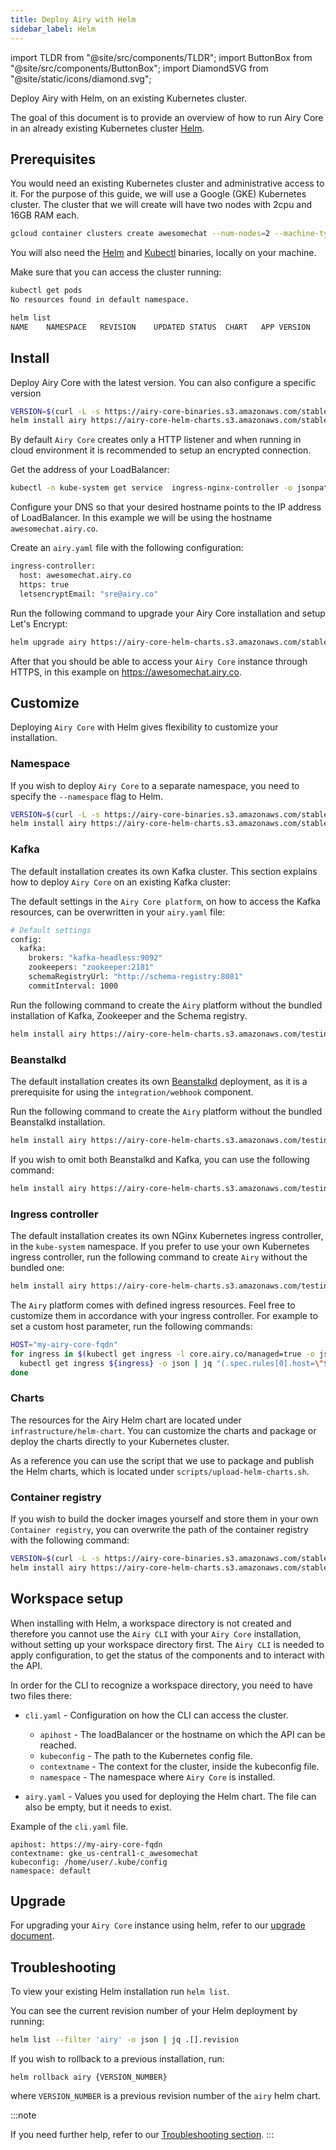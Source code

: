 ```yaml
---
title: Deploy Airy with Helm
sidebar_label: Helm
---
```


import TLDR from "@site/src/components/TLDR";
import ButtonBox from "@site/src/components/ButtonBox";
import DiamondSVG from "@site/static/icons/diamond.svg";

<TLDR>
Deploy Airy with Helm, on an existing Kubernetes cluster.
</TLDR>

The goal of this document is to provide an overview of how to run Airy Core in
an already existing Kubernetes cluster [Helm](https://helm.sh/).

## Prerequisites

You would need an existing Kubernetes cluster and administrative access to it. For the purpose of this guide, we will use a Google (GKE) Kubernetes cluster.
The cluster that we will create will have two nodes with 2cpu and 16GB RAM each.

```sh
gcloud container clusters create awesomechat --num-nodes=2 --machine-type=e2-standard-4
```

You will also need the [Helm](https://helm.sh/docs/intro/quickstart/) and [Kubectl](https://kubernetes.io/docs/tasks/tools/) binaries, locally on your machine.

Make sure that you can access the cluster running:

```sh
kubectl get pods
No resources found in default namespace.

helm list
NAME	NAMESPACE	REVISION	UPDATED	STATUS	CHART	APP VERSION
```

## Install

Deploy Airy Core with the latest version. You can also configure a specific version

```sh
VERSION=$(curl -L -s https://airy-core-binaries.s3.amazonaws.com/stable.txt)
helm install airy https://airy-core-helm-charts.s3.amazonaws.com/stable/airy-${VERSION}.tgz --timeout 10m
```

By default `Airy Core` creates only a HTTP listener and when running in cloud environment it is recommended to setup an encrypted connection.

Get the address of your LoadBalancer:

```sh
kubectl -n kube-system get service  ingress-nginx-controller -o jsonpath='{.status.loadBalancer.ingress[0].ip}'
```

Configure your DNS so that your desired hostname points to the IP address of LoadBalancer. In this example we will be using the hostname `awesomechat.airy.co`.

Create an `airy.yaml` file with the following configuration:

```sh
ingress-controller:
  host: awesomechat.airy.co
  https: true
  letsencryptEmail: "sre@airy.co"
```

Run the following command to upgrade your Airy Core installation and setup Let's Encrypt:

```sh
helm upgrade airy https://airy-core-helm-charts.s3.amazonaws.com/stable/airy-${VERSION}.tgz --values ./airy.yaml
```

After that you should be able to access your `Airy Core` instance through HTTPS, in this example on https://awesomechat.airy.co.

## Customize

Deploying `Airy Core` with Helm gives flexibility to customize your installation.

### Namespace

If you wish to deploy `Airy Core` to a separate namespace, you need to specify the `--namespace` flag to Helm.

```sh
VERSION=$(curl -L -s https://airy-core-binaries.s3.amazonaws.com/stable.txt)
helm install airy https://airy-core-helm-charts.s3.amazonaws.com/stable/${VERSION}.tgz --timeout 10m --namespace airy
```

### Kafka

The default installation creates its own Kafka cluster. This section explains how to deploy `Airy Core` on an existing Kafka cluster:

The default settings in the `Airy Core platform`, on how to access the Kafka resources, can be overwritten in your `airy.yaml` file:

```sh
# Default settings
config:
  kafka:
    brokers: "kafka-headless:9092"
    zookeepers: "zookeeper:2181"
    schemaRegistryUrl: "http://schema-registry:8081"
    commitInterval: 1000
```

Run the following command to create the `Airy` platform without the bundled installation of Kafka, Zookeeper and the Schema registry.

```sh
helm install airy https://airy-core-helm-charts.s3.amazonaws.com/testing/airy-${VERSION}.tgz  --set prerequisites.kafka.enabled=false --values ./airy.yaml
```

### Beanstalkd

The default installation creates its own [Beanstalkd](https://beanstalkd.github.io/) deployment, as it is a prerequisite for using the `integration/webhook` component.

Run the following command to create the `Airy` platform without the bundled Beanstalkd installation.

```sh
helm install airy https://airy-core-helm-charts.s3.amazonaws.com/testing/airy-${VERSION}.tgz  --set prerequisites.beanstalkd.enabled=false --values ./airy.yaml
```

If you wish to omit both Beanstalkd and Kafka, you can use the following command:

```sh
helm install airy https://airy-core-helm-charts.s3.amazonaws.com/testing/airy-${VERSION}.tgz  --set prerequisites.enabled=false --values ./airy.yaml
```

### Ingress controller

The default installation creates its own NGinx Kubernetes ingress controller, in the `kube-system` namespace. If you prefer to use your own Kubernetes ingress controller, run the following command to create `Airy` without the bundled one:

```sh
helm install airy https://airy-core-helm-charts.s3.amazonaws.com/testing/airy-${VERSION}.tgz  --set ingress-controller.enabled=false --values ./airy.yaml
```

The `Airy` platform comes with defined ingress resources. Feel free to customize them in accordance with your ingress controller.
For example to set a custom host parameter, run the following commands:

```sh
HOST="my-airy-core-fqdn"
for ingress in $(kubectl get ingress -l core.airy.co/managed=true -o jsonpath='{.items[*].metadata.name}'); do
  kubectl get ingress ${ingress} -o json | jq "(.spec.rules[0].host=\"${HOST}\")" | kubectl apply -f -
done
```

### Charts

The resources for the Airy Helm chart are located under `infrastructure/helm-chart`. You can customize the charts and package or deploy the charts directly to your Kubernetes cluster.

As a reference you can use the script that we use to package and publish the Helm charts, which is located under `scripts/upload-helm-charts.sh`.

### Container registry

If you wish to build the docker images yourself and store them in your own `Container registry`, you can overwrite the path of the container registry with the following command:

```sh
VERSION=$(curl -L -s https://airy-core-binaries.s3.amazonaws.com/stable.txt)
helm install airy https://airy-core-helm-charts.s3.amazonaws.com/stable/${VERSION}.tgz --timeout 10m --set global.containerRegistry=my-docker-registry
```

## Workspace setup

When installing with Helm, a workspace directory is not created and therefore you cannot use the `Airy CLI` with your `Airy Core` installation, without setting up your workspace directory first. The `Airy CLI` is needed to apply configuration, to get the status of the components and to interact with the API.

In order for the CLI to recognize a workspace directory, you need to have two files there:

- `cli.yaml` - Configuration on how the CLI can access the cluster.

  - `apihost` - The loadBalancer or the hostname on which the API can be reached.
  - `kubeconfig` - The path to the Kubernetes config file.
  - `contextname` - The context for the cluster, inside the kubeconfig file.
  - `namespace` - The namespace where `Airy Core` is installed.

- `airy.yaml` - Values you used for deploying the Helm chart. The file can also be empty, but it needs to exist.

Example of the `cli.yaml` file.

```
apihost: https://my-airy-core-fqdn
contextname: gke_us-central1-c_awesomechat
kubeconfig: /home/user/.kube/config
namespace: default
```

## Upgrade

For upgrading your `Airy Core` instance using helm, refer to our [upgrade document](/getting-started/upgrade#upgrade-using-helm).

## Troubleshooting

To view your existing Helm installation run `helm list`.

You can see the current revision number of your Helm deployment by running:

```sh
helm list --filter 'airy' -o json | jq .[].revision
```

If you wish to rollback to a previous installation, run:

```
helm rollback airy {VERSION_NUMBER}
```

where `VERSION_NUMBER` is a previous revision number of the `airy` helm chart.

:::note

If you need further help, refer to our [Troubleshooting section](/getting-started/troubleshooting).
:::
